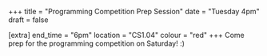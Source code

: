 +++
title = "Programming Competition Prep Session"
date = "Tuesday 4pm"
draft = false

[extra]
end_time = "6pm"
location = "CS1.04"
colour = "red"
+++
Come prep for the programming competition on Saturday! :)
